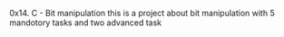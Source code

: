 0x14. C - Bit manipulation
this is a project about bit manipulation with 5 mandotory tasks and two advanced task
